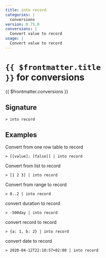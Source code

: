 ```yaml
---
title: into record
categories: |
  conversions
version: 0.75.0
conversions: |
  Convert value to record
usage: |
  Convert value to record
---
```


# <code>{{ $frontmatter.title }}</code> for conversions

<div class='command-title'>{{ $frontmatter.conversions }}</div>

## Signature

```> into record ```

## Examples

Convert from one row table to record
```shell
> [[value]; [false]] | into record
```

Convert from list to record
```shell
> [1 2 3] | into record
```

Convert from range to record
```shell
> 0..2 | into record
```

convert duration to record
```shell
> -500day | into record
```

convert record to record
```shell
> {a: 1, b: 2} | into record
```

convert date to record
```shell
> 2020-04-12T22:10:57+02:00 | into record
```
